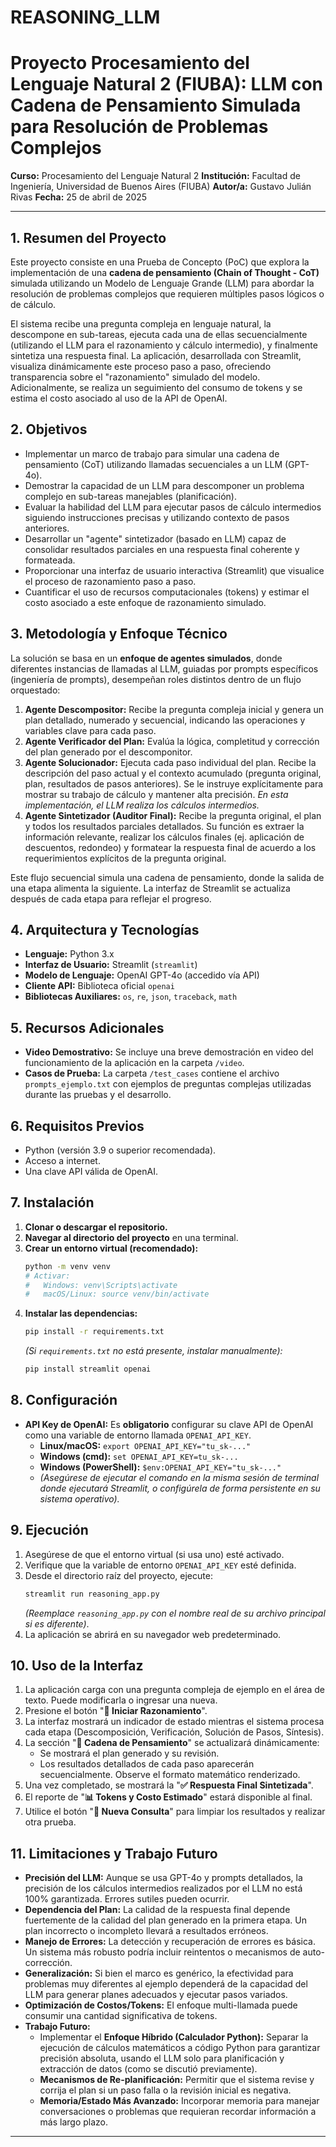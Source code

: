# REASONING_LLM

# Proyecto Procesamiento del Lenguaje Natural 2 (FIUBA): LLM con Cadena de Pensamiento Simulada para Resolución de Problemas Complejos

**Curso:** Procesamiento del Lenguaje Natural 2
**Institución:** Facultad de Ingeniería, Universidad de Buenos Aires (FIUBA)
**Autor/a:** Gustavo Julián Rivas
**Fecha:** 25 de abril de 2025

---

## 1. Resumen del Proyecto

Este proyecto consiste en una Prueba de Concepto (PoC) que explora la implementación de una **cadena de pensamiento (Chain of Thought - CoT)** simulada utilizando un Modelo de Lenguaje Grande (LLM) para abordar la resolución de problemas complejos que requieren múltiples pasos lógicos o de cálculo.

El sistema recibe una pregunta compleja en lenguaje natural, la descompone en sub-tareas, ejecuta cada una de ellas secuencialmente (utilizando el LLM para el razonamiento y cálculo intermedio), y finalmente sintetiza una respuesta final. La aplicación, desarrollada con Streamlit, visualiza dinámicamente este proceso paso a paso, ofreciendo transparencia sobre el "razonamiento" simulado del modelo. Adicionalmente, se realiza un seguimiento del consumo de tokens y se estima el costo asociado al uso de la API de OpenAI.

## 2. Objetivos

*   Implementar un marco de trabajo para simular una cadena de pensamiento (CoT) utilizando llamadas secuenciales a un LLM (GPT-4o).
*   Demostrar la capacidad de un LLM para descomponer un problema complejo en sub-tareas manejables (planificación).
*   Evaluar la habilidad del LLM para ejecutar pasos de cálculo intermedios siguiendo instrucciones precisas y utilizando contexto de pasos anteriores.
*   Desarrollar un "agente" sintetizador (basado en LLM) capaz de consolidar resultados parciales en una respuesta final coherente y formateada.
*   Proporcionar una interfaz de usuario interactiva (Streamlit) que visualice el proceso de razonamiento paso a paso.
*   Cuantificar el uso de recursos computacionales (tokens) y estimar el costo asociado a este enfoque de razonamiento simulado.

## 3. Metodología y Enfoque Técnico

La solución se basa en un **enfoque de agentes simulados**, donde diferentes instancias de llamadas al LLM, guiadas por prompts específicos (ingeniería de prompts), desempeñan roles distintos dentro de un flujo orquestado:

1.  **Agente Descompositor:** Recibe la pregunta compleja inicial y genera un plan detallado, numerado y secuencial, indicando las operaciones y variables clave para cada paso.
2.  **Agente Verificador del Plan:** Evalúa la lógica, completitud y corrección del plan generado por el descomponitor.
3.  **Agente Solucionador:** Ejecuta cada paso individual del plan. Recibe la descripción del paso actual y el contexto acumulado (pregunta original, plan, resultados de pasos anteriores). Se le instruye explícitamente para mostrar su trabajo de cálculo y mantener alta precisión. *En esta implementación, el LLM realiza los cálculos intermedios.*
4.  **Agente Sintetizador (Auditor Final):** Recibe la pregunta original, el plan y todos los resultados parciales detallados. Su función es extraer la información relevante, realizar los cálculos finales (ej. aplicación de descuentos, redondeo) y formatear la respuesta final de acuerdo a los requerimientos explícitos de la pregunta original.

Este flujo secuencial simula una cadena de pensamiento, donde la salida de una etapa alimenta la siguiente. La interfaz de Streamlit se actualiza después de cada etapa para reflejar el progreso.

## 4. Arquitectura y Tecnologías

*   **Lenguaje:** Python 3.x
*   **Interfaz de Usuario:** Streamlit (`streamlit`)
*   **Modelo de Lenguaje:** OpenAI GPT-4o (accedido vía API)
*   **Cliente API:** Biblioteca oficial `openai`
*   **Bibliotecas Auxiliares:** `os`, `re`, `json`, `traceback`, `math`

## 5. Recursos Adicionales

*   **Video Demostrativo:** Se incluye una breve demostración en video del funcionamiento de la aplicación en la carpeta `/video`.
*   **Casos de Prueba:** La carpeta `/test_cases` contiene el archivo `prompts_ejemplo.txt` con ejemplos de preguntas complejas utilizadas durante las pruebas y el desarrollo.

## 6. Requisitos Previos

*   Python (versión 3.9 o superior recomendada).
*   Acceso a internet.
*   Una clave API válida de OpenAI.

## 7. Instalación

1.  **Clonar o descargar el repositorio.**
2.  **Navegar al directorio del proyecto** en una terminal.
3.  **Crear un entorno virtual (recomendado):**
    ```bash
    python -m venv venv
    # Activar:
    #   Windows: venv\Scripts\activate
    #   macOS/Linux: source venv/bin/activate
    ```
4.  **Instalar las dependencias:**
    ```bash
    pip install -r requirements.txt
    ```
    *(Si `requirements.txt` no está presente, instalar manualmente):*
    ```bash
    pip install streamlit openai
    ```

## 8. Configuración

*   **API Key de OpenAI:** Es **obligatorio** configurar su clave API de OpenAI como una variable de entorno llamada `OPENAI_API_KEY`.
    *   **Linux/macOS:** `export OPENAI_API_KEY="tu_sk-..."`
    *   **Windows (cmd):** `set OPENAI_API_KEY=tu_sk-...`
    *   **Windows (PowerShell):** `$env:OPENAI_API_KEY="tu_sk-..."`
    *   *(Asegúrese de ejecutar el comando en la misma sesión de terminal donde ejecutará Streamlit, o configúrela de forma persistente en su sistema operativo).*

## 9. Ejecución

1.  Asegúrese de que el entorno virtual (si usa uno) esté activado.
2.  Verifique que la variable de entorno `OPENAI_API_KEY` esté definida.
3.  Desde el directorio raíz del proyecto, ejecute:
    ```bash
    streamlit run reasoning_app.py
    ```
    *(Reemplace `reasoning_app.py` con el nombre real de su archivo principal si es diferente)*.
4.  La aplicación se abrirá en su navegador web predeterminado.

## 10. Uso de la Interfaz

1.  La aplicación carga con una pregunta compleja de ejemplo en el área de texto. Puede modificarla o ingresar una nueva.
2.  Presione el botón "**🚀 Iniciar Razonamiento**".
3.  La interfaz mostrará un indicador de estado mientras el sistema procesa cada etapa (Descomposición, Verificación, Solución de Pasos, Síntesis).
4.  La sección "**🤔 Cadena de Pensamiento**" se actualizará dinámicamente:
    *   Se mostrará el plan generado y su revisión.
    *   Los resultados detallados de cada paso aparecerán secuencialmente. Observe el formato matemático renderizado.
5.  Una vez completado, se mostrará la "**✅ Respuesta Final Sintetizada**".
6.  El reporte de "**📊 Tokens y Costo Estimado**" estará disponible al final.
7.  Utilice el botón "**🔄 Nueva Consulta**" para limpiar los resultados y realizar otra prueba.

## 11. Limitaciones y Trabajo Futuro

*   **Precisión del LLM:** Aunque se usa GPT-4o y prompts detallados, la precisión de los cálculos intermedios realizados por el LLM no está 100% garantizada. Errores sutiles pueden ocurrir.
*   **Dependencia del Plan:** La calidad de la respuesta final depende fuertemente de la calidad del plan generado en la primera etapa. Un plan incorrecto o incompleto llevará a resultados erróneos.
*   **Manejo de Errores:** La detección y recuperación de errores es básica. Un sistema más robusto podría incluir reintentos o mecanismos de auto-corrección.
*   **Generalización:** Si bien el marco es genérico, la efectividad para problemas muy diferentes al ejemplo dependerá de la capacidad del LLM para generar planes adecuados y ejecutar pasos variados.
*   **Optimización de Costos/Tokens:** El enfoque multi-llamada puede consumir una cantidad significativa de tokens.
*   **Trabajo Futuro:**
    *   Implementar el **Enfoque Híbrido (Calculador Python):** Separar la ejecución de cálculos matemáticos a código Python para garantizar precisión absoluta, usando el LLM solo para planificación y extracción de datos (como se discutió previamente).
    *   **Mecanismos de Re-planificación:** Permitir que el sistema revise y corrija el plan si un paso falla o la revisión inicial es negativa.
    *   **Memoria/Estado Más Avanzado:** Incorporar memoria para manejar conversaciones o problemas que requieran recordar información a más largo plazo.

---